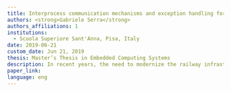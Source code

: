 ```yaml
---
title: Interprocess communication mechanisms and exception handling for a real-time safety-critical kernel
authors: <strong>Gabriele Serra</strong>
authors_affiliations: 1
institutions:
  - Scuola Superiore Sant'Anna, Pisa, Italy
date: 2019-06-21
custom_date: Jun 21, 2019
thesis: Master’s Thesis in Embedded Computing Systems
description: In recent years, the need to modernize the railway infrastructure, both in terms of technology and safety, is pushing many infrastructure managers towards the design of ad-hoc real-time systems for railway management. In such systems, high predictability and security have to be guaranteed in all operating conditions since all monitoring, control, and actuation functions are implemented in software and must be executed under stringent timing constraints. Rete Ferroviaria Italiana S.p.A (RFI), the Italian railway infrastructure manager, aims to develop the next generation railway security system, entirely based on a safety-critical real-time kernel. Within a kernel, the communication and synchronization mechanisms represent one of the basic functionalities and they impact directly on the efficiency and security of the entire system. This thesis was developed within a project managed by the Scuola Superiore Sant’Anna in collaboration with RFI in which the ReTiS Laboratory is responsible for developing a kernel for a real-time operating system. The objective of this thesis consists of designing and implementing an easy to use, well-isolated and efficient method to enable applications running on kernel at the user-level to communicate in a predictable fashion and to allow kernel notifies illegal actions performed by tasks. The development of these mechanisms required a substantial effort, first to evaluate and choose the architecture best suited to the needs of railway applications and after to proceed with the implementation, keeping in line with the stringent regulations required by the industry to proceed to software certification. The architecture selected as the reference model is the one described by the ARINC 653 standard that is the reference standard for avionics applications. The reference model has been redesigned to adapt it to different needs. The mechanism developed provides two different semantics, sampling and queuing. The sampling semantics allows limiting the blocking time and making the system predictable. The queuing semantics keeps the same one-to-many paradigm as the sampling mode and provides a reliable mechanism. Both channel semantics were carefully designed to exploit the performance on multi-core platforms. Experimental results have been finally performed to validate the proposed approach and assess its performance upon an ARM A53 processor.
paper_link: 
language: eng
---
```

